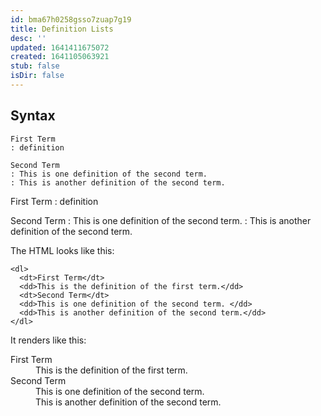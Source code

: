 ```yaml
---
id: bma67h0258gsso7zuap7g19
title: Definition Lists
desc: ''
updated: 1641411675072
created: 1641105063921
stub: false
isDir: false
---
```



## Syntax

```
First Term
: definition

Second Term
: This is one definition of the second term.
: This is another definition of the second term.
```

First Term
: definition

Second Term
: This is one definition of the second term.
: This is another definition of the second term.

The HTML looks like this:

```
<dl>
  <dt>First Term</dt>
  <dd>This is the definition of the first term.</dd>
  <dt>Second Term</dt>
  <dd>This is one definition of the second term. </dd>
  <dd>This is another definition of the second term.</dd>
</dl>
```

It renders like this:

<dl>
  <dt>First Term</dt>
  <dd>This is the definition of the first term.</dd>
  <dt>Second Term</dt>
  <dd>This is one definition of the second term. </dd>
  <dd>This is another definition of the second term.</dd>
</dl>
